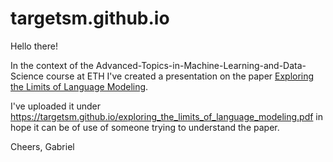 # targetsm.github.io

Hello there! 

In the context of the Advanced-Topics-in-Machine-Learning-and-Data-Science course at ETH I've created a presentation on the paper [Exploring the Limits of Language Modeling](https://arxiv.org/abs/1602.02410).

I've uploaded it under https://targetsm.github.io/exploring_the_limits_of_language_modeling.pdf in hope it can be of use of someone trying to understand the paper.

Cheers,
Gabriel
